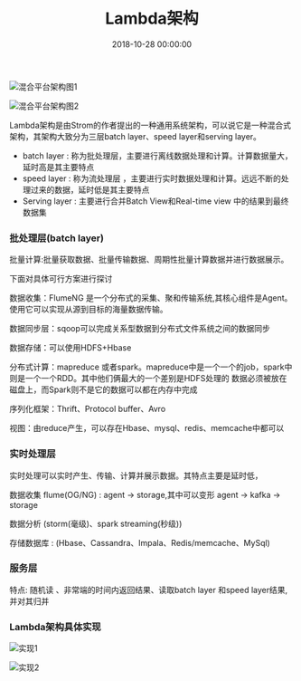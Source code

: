 ﻿---
layout: post
title: Lambda架构
date: 2018-10-28 00:00:00
categories: 大数据
---

![混合平台架构图1](https://i.loli.net/2018/10/26/5bd30ffb500a7.png)

![混合平台架构图2](https://i.loli.net/2018/10/26/5bd310938eb7c.png)

Lambda架构是由Strom的作者提出的一种通用系统架构，可以说它是一种混合式架构，其架构大致分为三层batch layer、speed layer和serving layer。

- batch layer : 称为批处理层，主要进行离线数据处理和计算。计算数据量大，延时高是其主要特点
- speed layer : 称为流处理层 ，主要进行实时数据处理和计算。远远不断的处理过来的数据，延时低是其主要特点
- Serving layer : 主要进行合并Batch View和Real-time view 中的结果到最终数据集

### 批处理层(batch layer)

批量计算:批量获取数据、批量传输数据、周期性批量计算数据并进行数据展示。

下面对具体可行方案进行探讨

数据收集：FlumeNG 是一个分布式的采集、聚和传输系统,其核心组件是Agent。使用它可以实现从源到目标的海量数据传输。

数据同步层：sqoop可以完成关系型数据到分布式文件系统之间的数据同步

数据存储：可以使用HDFS+Hbase

分布式计算：mapreduce 或者spark。mapreduce中是一个一个的job，spark中则是一个一个RDD。其中他们俩最大的一个差别是HDFS处理的 数据必须被放在磁盘上，而Spark则不是它的数据可以都在内存中完成

序列化框架：Thrift、Protocol buffer、Avro

视图：由reduce产生，可以存在Hbase、mysql、redis、memcache中都可以

### 实时处理层

实时处理可以实时产生、传输、计算并展示数据。其特点主要是延时低，

数据收集 flume(OG/NG) : agent -> storage,其中可以变形 agent -> kafka -> storage

数据分析 (storm(毫级)、spark streaming(秒级))

存储数据库 : (Hbase、Cassandra、Impala、Redis/memcache、MySql)

### 服务层

特点: 随机读 、非常端的时间内返回结果、读取batch layer 和speed layer结果,并对其归并

### Lambda架构具体实现

![实现1](https://i.loli.net/2018/10/26/5bd319a8c2342.png)

![实现2](https://i.loli.net/2018/10/26/5bd31a72c297b.png)


